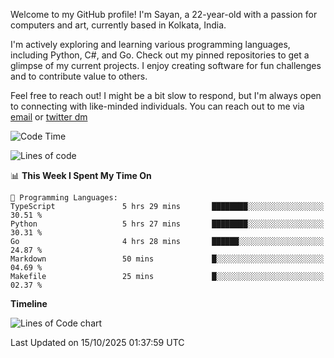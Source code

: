 Welcome to my GitHub profile! I'm Sayan, a 22-year-old with a passion for computers and art, currently based in Kolkata, India.

I'm actively exploring and learning various programming languages, including Python, C#, and Go. Check out my pinned repositories to get a glimpse of my current projects. I enjoy creating software for fun challenges and to contribute value to others.

Feel free to reach out! I might be a bit slow to respond, but I'm always open to connecting with like-minded individuals. You can reach out to me via [email](mailto:me@sayanbiswas.in) or [twitter dm](https://twitter.com/TheDankDel)

<!--START_SECTION:waka-->
![Code Time](http://img.shields.io/badge/Code%20Time-2%2C390%20hrs-blue)

![Lines of code](https://img.shields.io/badge/From%20Hello%20World%20I%27ve%20Written-20.1%20million%20lines%20of%20code-blue)

📊 **This Week I Spent My Time On** 

```text
💬 Programming Languages: 
TypeScript               5 hrs 29 mins       ████████░░░░░░░░░░░░░░░░░   30.51 % 
Python                   5 hrs 27 mins       ████████░░░░░░░░░░░░░░░░░   30.31 % 
Go                       4 hrs 28 mins       ██████░░░░░░░░░░░░░░░░░░░   24.87 % 
Markdown                 50 mins             █░░░░░░░░░░░░░░░░░░░░░░░░   04.69 % 
Makefile                 25 mins             █░░░░░░░░░░░░░░░░░░░░░░░░   02.37 % 
```

**Timeline**

![Lines of Code chart](https://raw.githubusercontent.com/Dank-del/Dank-del/main/assets/bar_graph.png)


 Last Updated on 15/10/2025 01:37:59 UTC
<!--END_SECTION:waka-->
